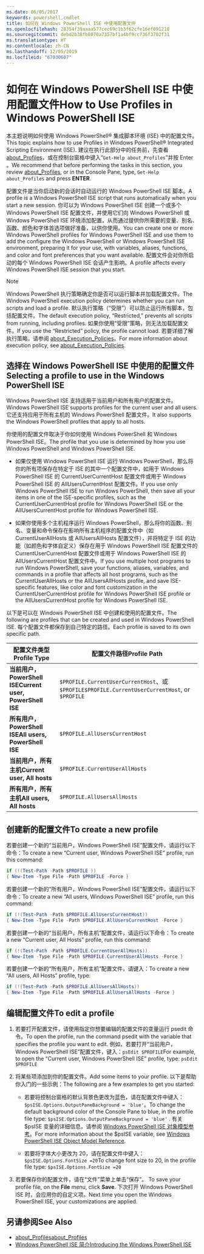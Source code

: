 ```yaml
---
ms.date: 06/05/2017
keywords: powershell,cmdlet
title: 如何在 Windows PowerShell ISE 中使用配置文件
ms.openlocfilehash: 28354f39aaaa577cec69c1b3f62cfe16ef091218
ms.sourcegitcommit: debd2b38fb8070a7357bf1a4bf9cc736f3702f31
ms.translationtype: HT
ms.contentlocale: zh-CN
ms.lasthandoff: 12/05/2019
ms.locfileid: "67030607"
---
```

# <a name="how-to-use-profiles-in-windows-powershell-ise"></a><span data-ttu-id="2648b-103">如何在 Windows PowerShell ISE 中使用配置文件</span><span class="sxs-lookup"><span data-stu-id="2648b-103">How to Use Profiles in Windows PowerShell ISE</span></span>

<span data-ttu-id="2648b-104">本主题说明如何使用 Windows PowerShell® 集成脚本环境 (ISE) 中的配置文件。</span><span class="sxs-lookup"><span data-stu-id="2648b-104">This topic explains how to use Profiles in Windows PowerShell® Integrated Scripting Environment (ISE).</span></span> <span data-ttu-id="2648b-105">建议在执行此部分中的任务前，先查看 [about_Profiles](/powershell/module/microsoft.powershell.core/about/about_profiles)，或在控制台窗格中键入“`Get-Help about_Profiles`”并按 Enter  。</span><span class="sxs-lookup"><span data-stu-id="2648b-105">We recommend that before performing the tasks in this section, you review [about_Profiles](/powershell/module/microsoft.powershell.core/about/about_profiles), or in the Console Pane, type, `Get-Help about_Profiles` and press **ENTER**.</span></span>

<span data-ttu-id="2648b-106">配置文件是当你启动新的会话时自动运行的 Windows PowerShell ISE 脚本。</span><span class="sxs-lookup"><span data-stu-id="2648b-106">A profile is a Windows PowerShell ISE script that runs automatically when you start a new session.</span></span>  <span data-ttu-id="2648b-107">你可以为 Windows PowerShell ISE 创建一个或多个 Windows PowerShell ISE 配置文件，并使用它们向 Windows PowerShell 或 Windows PowerShell ISE 环境添加配置，从而通过提供你所需要的变量、别名、函数、颜色和字体首选项做好准备，以供你使用。</span><span class="sxs-lookup"><span data-stu-id="2648b-107">You can create one or more Windows PowerShell profiles for Windows PowerShell ISE and use them to add the configure the Windows PowerShell or Windows PowerShell ISE environment, preparing it for your use, with variables, aliases, functions, and color and font preferences that you want available.</span></span> <span data-ttu-id="2648b-108">配置文件会对你所启动的每个 Windows PowerShell ISE 会话产生影响。</span><span class="sxs-lookup"><span data-stu-id="2648b-108">A profile affects every Windows PowerShell ISE session that you start.</span></span>

> [!NOTE]
> <span data-ttu-id="2648b-109">Windows PowerShell 执行策略确定你是否可以运行脚本并加载配置文件。</span><span class="sxs-lookup"><span data-stu-id="2648b-109">The Windows PowerShell execution policy determines whether you can run scripts and load a profile.</span></span> <span data-ttu-id="2648b-110">默认执行策略（“受限”）可以防止运行所有脚本，包括配置文件。</span><span class="sxs-lookup"><span data-stu-id="2648b-110">The default execution policy, “Restricted,” prevents all scripts from running, including profiles.</span></span> <span data-ttu-id="2648b-111">如果你使用“受限”策略，则无法加载配置文件。</span><span class="sxs-lookup"><span data-stu-id="2648b-111">If you use the “Restricted” policy, the profile cannot load.</span></span> <span data-ttu-id="2648b-112">若要详细了解执行策略，请参阅 [about_Execution_Policies](/powershell/module/microsoft.powershell.core/about/about_execution_policies)。</span><span class="sxs-lookup"><span data-stu-id="2648b-112">For more information about execution policy, see [about_Execution_Policies](/powershell/module/microsoft.powershell.core/about/about_execution_policies).</span></span>

## <a name="selecting-a-profile-to-use-in-the-windows-powershell-ise"></a><span data-ttu-id="2648b-113">选择在 Windows PowerShell ISE 中使用的配置文件</span><span class="sxs-lookup"><span data-stu-id="2648b-113">Selecting a profile to use in the Windows PowerShell ISE</span></span>

<span data-ttu-id="2648b-114">Windows PowerShell ISE 支持适用于当前用户和所有用户的配置文件。</span><span class="sxs-lookup"><span data-stu-id="2648b-114">Windows PowerShell ISE supports profiles for the current user and all users.</span></span> <span data-ttu-id="2648b-115">它还支持应用于所有主机的 Windows PowerShell 配置文件。</span><span class="sxs-lookup"><span data-stu-id="2648b-115">It also supports the Windows PowerShell profiles that apply to all hosts.</span></span>

<span data-ttu-id="2648b-116">你使用的配置文件取决于你如何使用 Windows PowerShell 和 Windows PowerShell ISE。</span><span class="sxs-lookup"><span data-stu-id="2648b-116">The profile that you use is determined by how you use Windows PowerShell and Windows PowerShell ISE.</span></span>

- <span data-ttu-id="2648b-117">如果仅使用 Windows PowerShell ISE 运行 Windows PowerShell，那么将你的所有项保存在特定于 ISE 的其中一个配置文件中，如用于 Windows PowerShell ISE 的 CurrentUserCurrentHost 配置文件或用于 Windows PowerShell ISE 的 AllUsersCurrentHost 配置文件。</span><span class="sxs-lookup"><span data-stu-id="2648b-117">If you use only Windows PowerShell ISE to run Windows PowerShell, then save all your items in one of the ISE-specific profiles, such as the CurrentUserCurrentHost profile for Windows PowerShell ISE or the AllUsersCurrentHost profile for Windows PowerShell ISE.</span></span>

- <span data-ttu-id="2648b-118">如果你使用多个主机程序运行 Windows PowerShell，那么将你的函数、别名、变量和命令保存在影响所有主机程序的配置文件中（如 CurrentUserAllHosts 或 AllUsersAllHosts 配置文件），并将特定于 ISE 的功能（如颜色和字体自定义）保存在用于 Windows PowerShell ISE 配置文件的 CurrentUserCurrentHost 配置文件或用于 Windows PowerShell ISE 的 AllUsersCurrentHost 配置文件中。</span><span class="sxs-lookup"><span data-stu-id="2648b-118">If you use multiple host programs to run Windows PowerShell, save your functions, aliases, variables, and commands in a profile that affects all host programs, such as the CurrentUserAllHosts or the AllUsersAllHosts profile, and save ISE-specific features, like color and font customization in the CurrentUserCurrentHost profile for Windows PowerShell ISE profile or the AllUsersCurrentHost profile for Windows PowerShell ISE.</span></span>

<span data-ttu-id="2648b-119">以下是可以在 Windows PowerShell ISE 中创建和使用的配置文件。</span><span class="sxs-lookup"><span data-stu-id="2648b-119">The following are profiles that can be created and used in Windows PowerShell ISE.</span></span> <span data-ttu-id="2648b-120">每个配置文件都保存到自己特定的路径。</span><span class="sxs-lookup"><span data-stu-id="2648b-120">Each profile is saved to its own specific path.</span></span>

| <span data-ttu-id="2648b-121">配置文件类型</span><span class="sxs-lookup"><span data-stu-id="2648b-121">Profile Type</span></span> | <span data-ttu-id="2648b-122">配置文件路径</span><span class="sxs-lookup"><span data-stu-id="2648b-122">Profile Path</span></span> |
| --- | --- |
| <span data-ttu-id="2648b-123">**当前用户，PowerShell ISE**</span><span class="sxs-lookup"><span data-stu-id="2648b-123">**Current user, PowerShell ISE**</span></span>| <span data-ttu-id="2648b-124">`$PROFILE.CurrentUserCurrentHost`、或 `$PROFILE`</span><span class="sxs-lookup"><span data-stu-id="2648b-124">`$PROFILE.CurrentUserCurrentHost`, or `$PROFILE`</span></span> |
| <span data-ttu-id="2648b-125">**所有用户，PowerShell ISE**</span><span class="sxs-lookup"><span data-stu-id="2648b-125">**All users, PowerShell ISE**</span></span>| `$PROFILE.AllUsersCurrentHost` |
| <span data-ttu-id="2648b-126">**当前用户，所有主机**</span><span class="sxs-lookup"><span data-stu-id="2648b-126">**Current user, All hosts**</span></span>| `$PROFILE.CurrentUserAllHosts` |
| <span data-ttu-id="2648b-127">**所有用户，所有主机**</span><span class="sxs-lookup"><span data-stu-id="2648b-127">**All users, All hosts**</span></span> | `$PROFILE.AllUsersAllHosts` |

## <a name="to-create-a-new-profile"></a><span data-ttu-id="2648b-128">创建新的配置文件</span><span class="sxs-lookup"><span data-stu-id="2648b-128">To create a new profile</span></span>

<span data-ttu-id="2648b-129">若要创建一个新的“当前用户，Windows PowerShell ISE”配置文件，请运行以下命令：</span><span class="sxs-lookup"><span data-stu-id="2648b-129">To create a new “Current user, Windows PowerShell ISE” profile, run this command:</span></span>

```powershell
if (!(Test-Path -Path $PROFILE ))
{ New-Item -Type File -Path $PROFILE -Force }
```

<span data-ttu-id="2648b-130">若要创建一个新的“所有用户，Windows PowerShell ISE”配置文件，请运行以下命令：</span><span class="sxs-lookup"><span data-stu-id="2648b-130">To create a new “All users, Windows PowerShell ISE” profile, run this command:</span></span>

```powershell
if (!(Test-Path -Path $PROFILE.AllUsersCurrentHost))
{ New-Item -Type File -Path $PROFILE.AllUsersCurrentHost -Force }
```

<span data-ttu-id="2648b-131">若要创建一个新的“当前用户，所有主机”配置文件，请运行以下命令：</span><span class="sxs-lookup"><span data-stu-id="2648b-131">To create a new “Current user, All Hosts” profile, run this command:</span></span>

```powershell
if (!(Test-Path -Path $PROFILE.CurrentUserAllHosts))
{ New-Item -Type File -Path $PROFILE.CurrentUserAllHosts -Force }
```

<span data-ttu-id="2648b-132">若要创建一个新的“所有用户，所有主机”配置文件，请键入：</span><span class="sxs-lookup"><span data-stu-id="2648b-132">To create a new “All users, All Hosts” profile, type:</span></span>

```powershell
if (!(Test-Path -Path $PROFILE.AllUsersAllHosts))
{ New-Item -Type File -Path $PROFILE.AllUsersAllHosts -Force }
```

## <a name="to-edit-a-profile"></a><span data-ttu-id="2648b-133">编辑配置文件</span><span class="sxs-lookup"><span data-stu-id="2648b-133">To edit a profile</span></span>

1. <span data-ttu-id="2648b-134">若要打开配置文件，请使用指定你想要编辑的配置文件的变量运行 psedit 命令。</span><span class="sxs-lookup"><span data-stu-id="2648b-134">To open the profile, run the command psedit with the variable that specifies the profile you want to edit.</span></span> <span data-ttu-id="2648b-135">例如，若要打开“当前用户，Windows PowerShell ISE”配置文件，键入：`psEdit $PROFILE`</span><span class="sxs-lookup"><span data-stu-id="2648b-135">For example, to open the “Current user, Windows PowerShell ISE” profile, type: `psEdit $PROFILE`</span></span>

2. <span data-ttu-id="2648b-136">将某些项添加到你的配置文件。</span><span class="sxs-lookup"><span data-stu-id="2648b-136">Add some items to your profile.</span></span> <span data-ttu-id="2648b-137">以下是帮助你入门的一些示例：</span><span class="sxs-lookup"><span data-stu-id="2648b-137">The following are a few examples to get you started:</span></span>

   - <span data-ttu-id="2648b-138">若要将控制台窗格的默认背景色更改为蓝色，请在配置文件中键入：`$psISE.Options.OutputPaneBackground = 'blue'`。</span><span class="sxs-lookup"><span data-stu-id="2648b-138">To change the default background color of the Console Pane to blue, in the profile file type: `$psISE.Options.OutputPaneBackground = 'blue'` .</span></span> <span data-ttu-id="2648b-139">有关 $psISE 变量的详细信息，请参阅 [Windows PowerShell ISE 对象模型参考](object-model/The-ISE-Object-Model-Hierarchy.md)。</span><span class="sxs-lookup"><span data-stu-id="2648b-139">For more information about the $psISE variable, see [Windows PowerShell ISE Object Model Reference](object-model/The-ISE-Object-Model-Hierarchy.md).</span></span>

   - <span data-ttu-id="2648b-140">若要将字体大小更改为 20，请在配置文件中键入：`$psISE.Options.FontSize =20`</span><span class="sxs-lookup"><span data-stu-id="2648b-140">To change font size to 20, in the profile file type: `$psISE.Options.FontSize =20`</span></span>

3. <span data-ttu-id="2648b-141">若要保存你的配置文件，请在“文件”菜单上单击“保存”。  </span><span class="sxs-lookup"><span data-stu-id="2648b-141">To save your profile file, on the **File** menu, click **Save**.</span></span> <span data-ttu-id="2648b-142">下次打开 Windows PowerShell ISE 时，会应用你的自定义项。</span><span class="sxs-lookup"><span data-stu-id="2648b-142">Next time you open the Windows PowerShell ISE, your customizations are applied.</span></span>

## <a name="see-also"></a><span data-ttu-id="2648b-143">另请参阅</span><span class="sxs-lookup"><span data-stu-id="2648b-143">See Also</span></span>

- [<span data-ttu-id="2648b-144">about_Profiles</span><span class="sxs-lookup"><span data-stu-id="2648b-144">about_Profiles</span></span>](/powershell/module/microsoft.powershell.core/about/about_profiles)
- [<span data-ttu-id="2648b-145">Windows PowerShell ISE 简介</span><span class="sxs-lookup"><span data-stu-id="2648b-145">Introducing the Windows PowerShell ISE</span></span>](Introducing-the-Windows-PowerShell-ISE.md)
